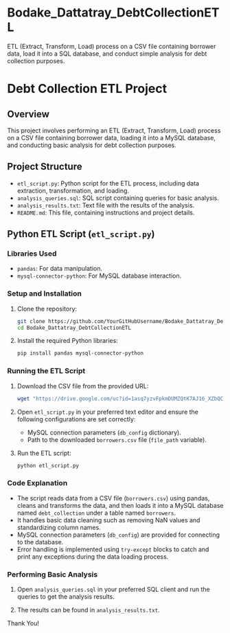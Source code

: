 # Bodake_Dattatray_DebtCollectionETL
ETL (Extract, Transform, Load) process on a CSV file containing borrower data, load it into a SQL database, and conduct simple analysis for debt collection purposes.

# Debt Collection ETL Project

## Overview

This project involves performing an ETL (Extract, Transform, Load) process on a CSV file containing borrower data, loading it into a MySQL database, and conducting basic analysis for debt collection purposes.

## Project Structure

- `etl_script.py`: Python script for the ETL process, including data extraction, transformation, and loading.
- `analysis_queries.sql`: SQL script containing queries for basic analysis.
- `analysis_results.txt`: Text file with the results of the analysis.
- `README.md`: This file, containing instructions and project details.

## Python ETL Script (`etl_script.py`)

### Libraries Used

- `pandas`: For data manipulation.
- `mysql-connector-python`: For MySQL database interaction.

### Setup and Installation

1. Clone the repository:
    ```bash
    git clone https://github.com/YourGitHubUsername/Bodake_Dattatray_DebtCollectionETL.git
    cd Bodake_Dattatray_DebtCollectionETL
    ```

2. Install the required Python libraries:
    ```bash
    pip install pandas mysql-connector-python
    ```

### Running the ETL Script

1. Download the CSV file from the provided URL:
    ```bash
    wget "https://drive.google.com/uc?id=1asq7yzvFpkmDUMZQtK7AJ16_XZbQCZmc" -O borrowers.csv
    ```

2. Open `etl_script.py` in your preferred text editor and ensure the following configurations are set correctly:
    - MySQL connection parameters (`db_config` dictionary).
    - Path to the downloaded `borrowers.csv` file (`file_path` variable).

3. Run the ETL script:
    ```bash
    python etl_script.py
    ```

### Code Explanation

- The script reads data from a CSV file (`borrowers.csv`) using pandas, cleans and transforms the data, and then loads it into a MySQL database named `debt_collection` under a table named `borrowers`.
- It handles basic data cleaning such as removing NaN values and standardizing column names.
- MySQL connection parameters (`db_config`) are provided for connecting to the database.
- Error handling is implemented using `try-except` blocks to catch and print any exceptions during the data loading process.

### Performing Basic Analysis

1. Open `analysis_queries.sql` in your preferred SQL client and run the queries to get the analysis results.

2. The results can be found in `analysis_results.txt`.

Thank You!
